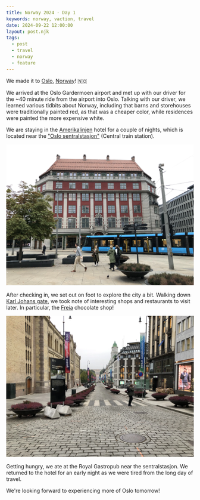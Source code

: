 ```yaml
---
title: Norway 2024 - Day 1
keywords: norway, vaction, travel
date: 2024-09-22 12:00:00
layout: post.njk
tags:
  - post
  - travel
  - norway
  - feature
---
```


We made it to [Oslo](https://en.wikipedia.org/wiki/Oslo), [Norway](https://en.wikipedia.org/wiki/Norway)! 🇳🇴

We arrived at the Oslo Gardermoen airport and met up with our driver for the ~40 minute ride from the airport into Oslo. Talking with our driver, we learned various tidbits about Norway, including that barns and storehouses were traditionally painted red, as that was a cheaper color, while residences were painted the more expensive white.

We are staying in the [Amerikalinjen](https://amerikalinjen.com) hotel for a couple of nights, which is located near the ["Oslo sentralstasjon"](https://en.wikipedia.org/wiki/Oslo_Central_Station) (Central train station).

![Amerikalinjen Hotel in Oslo, Norway](/media/images/norway2024/amerikalinjen.webp)

After checking in, we set out on foot to explore the city a bit. Walking down [Karl Johans gate](https://en.wikipedia.org/wiki/Karl_Johans_gate), we took note of interesting shops and restaurants to visit later. In particular, the [Freia](<https://en.wikipedia.org/wiki/Freia_(chocolate)>) chocolate shop!

![Looking down Karl Johans gate in Olso, Norway](/media/images/norway2024/karl-johans-gate.webp)

Getting hungry, we ate at the Royal Gastropub near the sentralstasjon. We returned to the hotel for an early night as we were tired from the long day of travel.

We're looking forward to experiencing more of Oslo tomorrow!

